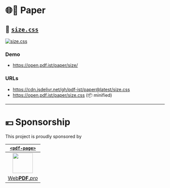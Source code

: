 # 🌐📄 Paper

## 📏 [`size.css`](//open.pdf.ist/paper/size/)

[![size.css](https://user-images.githubusercontent.com/27027/133064911-97187ace-5662-422a-a07e-79e15a7455b0.png)](//open.pdf.ist/paper/size/)

### Demo

* https://open.pdf.ist/paper/size/


### URLs

* https://cdn.jsdelivr.net/gh/pdf-ist/paper@latest/size.css
* https://open.pdf.ist/paper/size.css (📦 minified)


---

# 💴 Sponsorship

This project is proudly sponsored by

| [`<pdf-page>`](//WebPDF.pro) |
| :-: |
| [<img src="https://webpdf.pro/.svg" width="64">](//WebPDF.pro) |
| [Web**PDF**.*pro*](//WebPDF.pro) |
